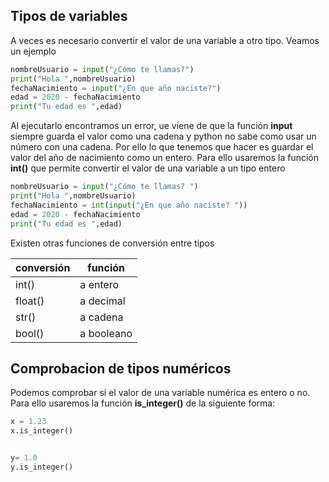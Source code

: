 ## Tipos de variables

A veces es necesario convertir el valor de una variable a otro tipo. Veamos un ejemplo

```python
nombreUsuario = input("¿Cómo te llamas?")
print("Hola ",nombreUsuario)
fechaNacimiento = input("¿En que año naciste?")
edad = 2020 - fechaNacimiento
print("Tu edad es ",edad)
```

Al ejecutarlo encontramos un error, ue viene de que la función **input** siempre guarda el valor como una cadena y python no sabe como usar un número con una cadena. Por ello lo que tenemos que hacer es guardar el valor del año de nacimiento como un entero. Para ello usaremos la función **int()** que permite convertir el valor de una variable a un tipo entero

```python
nombreUsuario = input("¿Cómo te llamas? ")
print("Hola ",nombreUsuario)
fechaNacimiento = int(input("¿En que año naciste? "))
edad = 2020 - fechaNacimiento
print("Tu edad es ",edad)
```

Existen otras funciones de conversión entre tipos


|conversión|función
|---|---
|int()| a entero
|float()| a decimal
|str()|a cadena
|bool()| a booleano


## Comprobacion de tipos numéricos

Podemos comprobar si el valor de una variable numérica es entero o no. Para ello usaremos la función **is_integer()** de la siguiente forma:

```python
x = 1.23
x.is_integer()


y= 1.0
y.is_integer()
```
